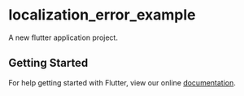 # localization_error_example

A new flutter application project.

## Getting Started

For help getting started with Flutter, view our online
[documentation](https://flutter.io/).
